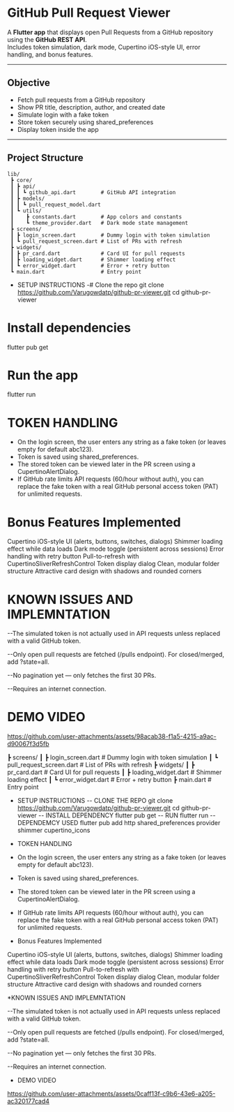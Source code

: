 # GitHub Pull Request Viewer

A **Flutter app** that displays open Pull Requests from a GitHub repository using the **GitHub REST API**.  
Includes token simulation, dark mode, Cupertino iOS-style UI, error handling, and bonus features.

---

## Objective
- Fetch pull requests from a GitHub repository  
- Show PR title, description, author, and created date  
- Simulate login with a fake token  
- Store token securely using shared_preferences  
- Display token inside the app  

---

## Project Structure
```plaintext
lib/
 ┣ core/
 ┃ ┣ api/
 ┃ ┃ ┗ github_api.dart        # GitHub API integration
 ┃ ┣ models/
 ┃ ┃ ┗ pull_request_model.dart
 ┃ ┗ utils/
 ┃    ┣ constants.dart        # App colors and constants
 ┃    ┗ theme_provider.dart   # Dark mode state management
 ┣ screens/
 ┃ ┣ login_screen.dart        # Dummy login with token simulation
 ┃ ┗ pull_request_screen.dart # List of PRs with refresh
 ┣ widgets/
 ┃ ┣ pr_card.dart             # Card UI for pull requests
 ┃ ┣ loading_widget.dart      # Shimmer loading effect
 ┃ ┗ error_widget.dart        # Error + retry button
 ┗ main.dart                  # Entry point

```

*  SETUP INSTRUCTIONS
  -# Clone the repo
git clone https://github.com/Varugowdatp/github-pr-viewer.git
cd github-pr-viewer

# Install dependencies
flutter pub get

# Run the app
flutter run
# TOKEN HANDLING

* On the login screen, the user enters any string as a fake token (or leaves empty for default abc123).
* Token is saved using shared_preferences.
* The stored token can be viewed later in the PR screen using a CupertinoAlertDialog.
* If GitHub rate limits API requests (60/hour without auth), you can replace the fake token with a real GitHub personal access token (PAT) for unlimited requests.

# Bonus Features Implemented

 Cupertino iOS-style UI (alerts, buttons, switches, dialogs)
 Shimmer loading effect while data loads
 Dark mode toggle (persistent across sessions)
 Error handling with retry button
 Pull-to-refresh with CupertinoSliverRefreshControl
 Token display dialog
 Clean, modular folder structure
 Attractive card design with shadows and rounded corners

# KNOWN ISSUES AND IMPLEMNTATION

 --The simulated token is not actually used in API requests unless replaced with a valid GitHub token.

--Only open pull requests are fetched (/pulls endpoint). For closed/merged, add ?state=all.

--No pagination yet — only fetches the first 30 PRs.

--Requires an internet connection.

# DEMO VIDEO
  

https://github.com/user-attachments/assets/98acab38-f1a5-4215-a9ac-d90067f3d5fb


 ┣ screens/
 ┃ ┣ login_screen.dart        # Dummy login with token simulation
 ┃ ┗ pull_request_screen.dart # List of PRs with refresh
 ┣ widgets/
 ┃ ┣ pr_card.dart             # Card UI for pull requests
 ┃ ┣ loading_widget.dart      # Shimmer loading effect
 ┃ ┗ error_widget.dart        # Error + retry button
 ┣ main.dart                  # Entry point

*  SETUP INSTRUCTIONS
  -- CLONE THE REPO
     git clone https://github.com/Varugowdatp/github-pr-viewer.git
     cd github-pr-viewer
  -- INSTALL DEPENDENCY
     flutter pub get
  -- RUN
      flutter run
 -- DEPENDEMCY USED
     flutter pub add http shared_preferences provider shimmer cupertino_icons

* TOKEN HANDLING

* On the login screen, the user enters any string as a fake token (or leaves empty for default abc123).
* Token is saved using shared_preferences.
* The stored token can be viewed later in the PR screen using a CupertinoAlertDialog.
* If GitHub rate limits API requests (60/hour without auth), you can replace the fake token with a real GitHub personal access token (PAT) for unlimited requests.

* Bonus Features Implemented

 Cupertino iOS-style UI (alerts, buttons, switches, dialogs)
 Shimmer loading effect while data loads
 Dark mode toggle (persistent across sessions)
 Error handling with retry button
 Pull-to-refresh with CupertinoSliverRefreshControl
 Token display dialog
 Clean, modular folder structure
 Attractive card design with shadows and rounded corners

 *KNOWN ISSUES AND IMPLEMNTATION

 --The simulated token is not actually used in API requests unless replaced with a valid GitHub token.

--Only open pull requests are fetched (/pulls endpoint). For closed/merged, add ?state=all.

--No pagination yet — only fetches the first 30 PRs.

--Requires an internet connection.


* DEMO VIDEO
  


https://github.com/user-attachments/assets/0caff13f-c9b6-43e6-a205-ac320177cad4

